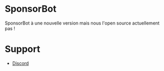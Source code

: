 # SponsorBot
SponsorBot à une nouvelle version mais nous l'open source actuellement pas !

# Support
*  [Discord](https://discord.gg/utsFas885D)
